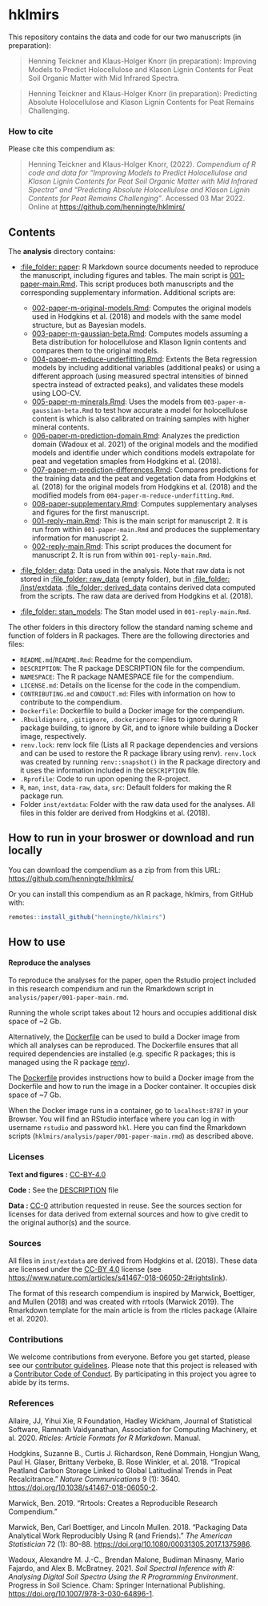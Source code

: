 
<!-- README.md is generated from README.Rmd. Please edit that file -->

# hklmirs

This repository contains the data and code for our two manuscripts (in
preparation):

> Henning Teickner and Klaus-Holger Knorr (in preparation): Improving
> Models to Predict Holocellulose and Klason Lignin Contents for Peat
> Soil Organic Matter with Mid Infrared Spectra.

> Henning Teickner and Klaus-Holger Knorr (in preparation): Predicting
> Absolute Holocellulose and Klason Lignin Contents for Peat Remains
> Challenging.

### How to cite

Please cite this compendium as:

> Henning Teickner and Klaus-Holger Knorr, (2022). *Compendium of R code
> and data for “Improving Models to Predict Holocellulose and Klason
> Lignin Contents for Peat Soil Organic Matter with Mid Infrared
> Spectra” and “Predicting Absolute Holocellulose and Klason Lignin
> Contents for Peat Remains Challenging”*. Accessed 03 Mar 2022. Online
> at <https://github.com/henningte/hklmirs/>

## Contents

The **analysis** directory contains:

  - [:file\_folder: paper](/analysis/paper): R Markdown source documents
    needed to reproduce the manuscript, including figures and tables.
    The main script is
    [001-paper-main.Rmd](analysis/paper/001-paper-main.Rmd). This script
    produces both manuscripts and the corresponding supplementary
    information. Additional scripts are:
    
      - [002-paper-m-original-models.Rmd](analysis/paper/002-paper-m-original-models.Rmd):
        Computes the original models used in Hodgkins et al. (2018) and
        models with the same model structure, but as Bayesian models.  
      - [003-paper-m-gaussian-beta.Rmd](analysis/paper/003-paper-m-gaussian-beta.Rmd):
        Computes models assuming a Beta distribution for holocellulose
        and Klason lignin contents and compares them to the original
        models.
      - [004-paper-m-reduce-underfitting.Rmd](analysis/paper/004-paper-m-reduce-underfitting.Rmd):
        Extents the Beta regression models by including additional
        variables (additional peaks) or using a different approach
        (using measured spectral intensities of binned spectra instead
        of extracted peaks), and validates these models using LOO-CV.
      - [005-paper-m-minerals.Rmd](analysis/paper/005-paper-m-minerals.Rmd):
        Uses the models from `003-paper-m-gaussian-beta.Rmd` to test how
        accurate a model for holocellulose content is which is also
        calibrated on training samples with higher mineral contents.
      - [006-paper-m-prediction-domain.Rmd](analysis/paper/006-paper-m-prediction-domain.Rmd):
        Analyzes the prediction domain (Wadoux et al. 2021) of the
        original models and the modified models and identifie under
        which conditions models extrapolate for peat and vegetation
        smaples from Hodgkins et al. (2018).
      - [007-paper-m-prediction-differences.Rmd](analysis/paper/007-paper-m-prediction-differences.Rmd):
        Compares predictions for the training data and the peat and
        vegetation data from Hodgkins et al. (2018) for the original
        models from Hodgkins et al. (2018) and the modified models from
        `004-paper-m-reduce-underfitting.Rmd`.
      - [008-paper-supplementary.Rmd](analysis/paper/008-paper-supplementary.Rmd):
        Computes supplementary analyses and figures for the first
        manuscript.
      - [001-reply-main.Rmd](analysis/paper/001-reply-main.Rmd): This is
        the main script for manuscript 2. It is run from within
        `001-paper-main.Rmd` and produces the supplementary information
        for manuscript 2.
      - [002-reply-main.Rmd](analysis/paper/002-reply-main.Rmd): This
        script produces the document for manuscript 2. It is run from
        within `001-reply-main.Rmd`.

  - [:file\_folder: data](/analysis/data): Data used in the analysis.
    Note that raw data is not stored in [:file\_folder:
    raw\_data](/analysis/data/raw_data) (empty folder), but in
    [:file\_folder: /inst/extdata](/inst/extdata). [:file\_folder:
    derived\_data](/analysis/data/derived_data) contains derived data
    computed from the scripts. The raw data are derived from Hodgkins et
    al. (2018).

  - [:file\_folder: stan\_models](/analysis/stan_models): The Stan model
    used in `001-reply-main.Rmd`.

The other folders in this directory follow the standard naming scheme
and function of folders in R packages. There are the following
directories and files:

  - `README.md`/`README.Rmd`: Readme for the compendium.  
  - `DESCRIPTION`: The R package DESCRIPTION file for the compendium.  
  - `NAMESPACE`: The R package NAMESPACE file for the compendium.  
  - `LICENSE.md`: Details on the license for the code in the
    compendium.  
  - `CONTRIBUTING.md` and `CONDUCT.md`: Files with information on how to
    contribute to the compendium.  
  - `Dockerfile`: Dockerfile to build a Docker image for the
    compendium.  
  - `.Rbuildignore`, `.gitignore`, `.dockerignore`: Files to ignore
    during R package building, to ignore by Git, and to ignore while
    building a Docker image, respectively.  
  - `renv.lock`: renv lock file (Lists all R package dependencies and
    versions and can be used to restore the R package library using
    renv). `renv.lock` was created by running `renv::snapshot()` in the
    R package directory and it uses the information included in the
    `DESCRIPTION` file.  
  - `.Rprofile`: Code to run upon opening the R-project.  
  - `R`, `man`, `inst`, `data-raw`, `data`, `src`: Default folders for
    making the R package run.
  - Folder `inst/extdata`: Folder with the raw data used for the
    analyses. All files in this folder are derived from Hodgkins et al.
    (2018).

## How to run in your broswer or download and run locally

You can download the compendium as a zip from from this URL:
<https://github.com/henningte/hklmirs/>

Or you can install this compendium as an R package, hklmirs, from GitHub
with:

``` r
remotes::install_github("henningte/hklmirs")
```

## How to use

#### Reproduce the analyses

To reproduce the analyses for the paper, open the Rstudio project
included in this research compendium and run the Rmarkdown script in
`analysis/paper/001-paper-main.rmd`.

Running the whole script takes about 12 hours and occupies additional
disk space of \~2 Gb.

Alternatively, the [Dockerfile](Dockerfile) can be used to build a
Docker image from which all analyses can be reproduced. The Dockerfile
ensures that all required dependencies are installed (e.g. specific R
packages; this is managed using the R package
[renv](https://rstudio.github.io/renv/articles/renv.html)).

The [Dockerfile](Dockerfile) provides instructions how to build a Docker
image from the Dockerfile and how to run the image in a Docker
container. It occupies disk space of \~7 Gb.

When the Docker image runs in a container, go to `localhost:8787` in
your Browser. You will find an RStudio interface where you can log in
with username `rstudio` and password `hkl`. Here you can find the
Rmarkdown scripts (`hklmirs/analysis/paper/001-paper-main.rmd`) as
described above.

### Licenses

**Text and figures :**
[CC-BY-4.0](http://creativecommons.org/licenses/by/4.0/)

**Code :** See the [DESCRIPTION](DESCRIPTION) file

**Data :** [CC-0](http://creativecommons.org/publicdomain/zero/1.0/)
attribution requested in reuse. See the sources section for licenses for
data derived from external sources and how to give credit to the
original author(s) and the source.

### Sources

All files in `inst/extdata` are derived from Hodgkins et al. (2018).
These data are licensed under the
[CC-BY 4.0](http://creativecommons.org/licenses/by/4.0/) license (see
<https://www.nature.com/articles/s41467-018-06050-2#rightslink>).

The format of this research compendium is inspired by Marwick,
Boettiger, and Mullen (2018) and was created with rrtools (Marwick
2019). The Rmarkdown template for the main article is from the rticles
package (Allaire et al. 2020).

### Contributions

We welcome contributions from everyone. Before you get started, please
see our [contributor guidelines](CONTRIBUTING.md). Please note that this
project is released with a [Contributor Code of Conduct](CONDUCT.md). By
participating in this project you agree to abide by its terms.

### References

<div id="refs" class="references">

<div id="ref-Allaire.2020">

Allaire, JJ, Yihui Xie, R Foundation, Hadley Wickham, Journal of
Statistical Software, Ramnath Vaidyanathan, Association for Computing
Machinery, et al. 2020. *Rticles: Article Formats for R Markdown*.
Manual.

</div>

<div id="ref-Hodgkins.2018">

Hodgkins, Suzanne B., Curtis J. Richardson, René Dommain, Hongjun Wang,
Paul H. Glaser, Brittany Verbeke, B. Rose Winkler, et al. 2018.
“Tropical Peatland Carbon Storage Linked to Global Latitudinal Trends
in Peat Recalcitrance.” *Nature Communications* 9 (1): 3640.
<https://doi.org/10.1038/s41467-018-06050-2>.

</div>

<div id="ref-Marwick.2019">

Marwick, Ben. 2019. “Rrtools: Creates a Reproducible Research
Compendium.”

</div>

<div id="ref-Marwick.2018">

Marwick, Ben, Carl Boettiger, and Lincoln Mullen. 2018. “Packaging Data
Analytical Work Reproducibly Using R (and Friends).” *The American
Statistician* 72 (1): 80–88.
<https://doi.org/10.1080/00031305.2017.1375986>.

</div>

<div id="ref-Wadoux.2021">

Wadoux, Alexandre M. J.-C., Brendan Malone, Budiman Minasny, Mario
Fajardo, and Alex B. McBratney. 2021. *Soil Spectral Inference with R:
Analysing Digital Soil Spectra Using the R Programming Environment*.
Progress in Soil Science. Cham: Springer International Publishing.
<https://doi.org/10.1007/978-3-030-64896-1>.

</div>

</div>
